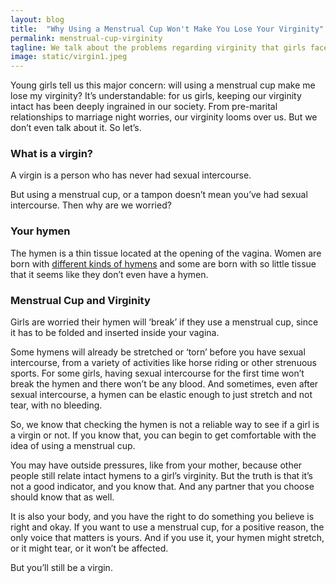 ```yaml
---
layout: blog
title:  "Why Using a Menstrual Cup Won't Make You Lose Your Virginity"
permalink: menstrual-cup-virginity
tagline: We talk about the problems regarding virginity that girls face when using a menstrual cup
image: static/virgin1.jpeg
---
```


Young girls tell us this major concern: will using a menstrual cup make me lose my virginity?
It’s understandable: for us girls, keeping our virginity intact has been deeply ingrained in our society.
From pre-marital relationships to marriage night worries, our virginity looms over us. But we don’t even
talk about it. So let’s.

### What is a virgin?

A virgin is a person who has never had sexual intercourse.

But using a menstrual cup, or a tampon doesn’t mean you’ve had sexual intercourse. Then why are we worried?

### Your hymen

The hymen is a thin tissue located at the opening of the vagina. Women are born with [different kinds of hymens](https://youngwomenshealth.org/2013/07/10/hymens/) and some are born with so little tissue that it seems like they don’t even have a hymen.

### Menstrual Cup and Virginity

Girls are worried their hymen will ‘break’ if they use a menstrual cup, since it has to be folded and inserted inside your vagina.

Some hymens will already be stretched or ‘torn’ before you have sexual intercourse, from a variety of activities like horse riding or other strenuous sports. For some girls, having sexual intercourse for the first time won’t break the hymen and there won’t be any blood. And sometimes, even after sexual intercourse, a hymen can be elastic enough to just stretch and not tear, with no bleeding.

So, we know that checking the hymen is not a reliable way to see if a girl is a virgin or not. If you know that, you can begin to get comfortable with the idea of using a menstrual cup.

You may have outside pressures, like from your mother, because other people still relate intact hymens to a girl’s virginity. But the truth is that it’s not a good indicator, and you know that. And any partner that you choose should know that as well.

It is also your body, and you have the right to do something you believe is right and okay. If you want to use a menstrual cup, for a positive reason, the only voice that matters is yours. And if you use it, your hymen might stretch, or it might tear, or it won’t be affected.

But you’ll still be a virgin.




